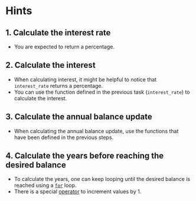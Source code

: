 # Hints

## 1. Calculate the interest rate

- You are expected to return a percentage.

## 2. Calculate the interest

- When calculating interest, it might be helpful to notice that `interest_rate` returns a percentage.
- You can use the function defined in the previous task (`interest_rate`) to calculate the interest.

## 3. Calculate the annual balance update

- When calculating the annual balance update, use the functions that have been defined in the previous steps.

## 4. Calculate the years before reaching the desired balance

- To calculate the years, one can keep looping until the desired balance is reached using a [`for`][for] loop.
- There is a special [operator][increment] to increment values by 1.

[for]: https://www.learncpp.com/cpp-tutorial/introduction-to-loops-and-while-statements/
[increment]: https://www.learncpp.com/cpp-tutorial/increment-decrement-operators-and-side-effects/

